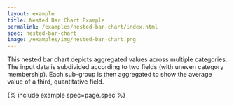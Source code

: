 ```yaml
---
layout: example
title: Nested Bar Chart Example
permalink: /examples/nested-bar-chart/index.html
spec: nested-bar-chart
image: /examples/img/nested-bar-chart.png
---
```


This nested bar chart depicts aggregated values across multiple categories. The input data is subdivided according to two fields (with uneven category membership). Each sub-group is then aggregated to show the average value of a third, quantitative field.

{% include example spec=page.spec %}
